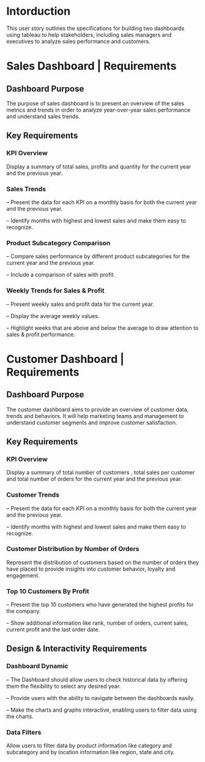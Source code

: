 # Intorduction

This user story outlines the specifications for building two dashboards using tableau to help stakeholders, including sales managers and executives to analyze sales performance and customers. 

# Sales Dashboard | Requirements
## Dashboard Purpose
The purpose of sales dashboard is to present an overview of the sales metrics and trends in order to analyze year-over-year sales performance and understand sales trends.

## Key Requirements

### KPI Overview
Display a summary of total sales, profits and quantity for the current year and the previous year.

### Sales Trends
 – Present the data for each KPI on a monthly basis for both the current year and the previous year.

 – Identify months with highest and lowest sales and make them easy to recognize.

### Product Subcategory Comparison
 – Compare sales performance by different product subcategories for the current year and the previous year.

 – Include a comparison of sales with profit.

### Weekly Trends for Sales & Profit
 – Present weekly sales and profit data for the current year.

 – Display the average weekly values.


 – Highlight weeks that are above and below the average to draw attention to sales & profit performance.

# Customer Dashboard | Requirements
## Dashboard Purpose
The customer dashboard aims to provide an overview of customer data, trends and behaviors. It will help marketing teams and management to understand customer segments and improve customer satisfaction.

## Key Requirements
### KPI Overview
Display a summary of total number of customers , total sales per customer and total number of orders for the current year and the previous year.

### Customer Trends
 – Present the data for each KPI on a monthly basis for both the current year and the previous year.


 – Identify months with highest and lowest sales and make them easy to recognize.

### Customer Distribution by Number of Orders
Represent the distribution of customers based on the number of orders they have placed to provide insights into customer behavior, loyalty and engagement.

### Top 10 Customers By Profit
 – Present the top 10 customers who have generated the highest profits for the company.

 – Show additional information like rank, number of orders, current sales, current profit and the last order date.

## Design & Interactivity Requirements
### Dashboard Dynamic
 – The Dashboard should allow users to check historical data by offering them the flexibility to select any desired year.


 – Provide users with the ability to navigate between the dashboards easily.

 – Make the charts and graphs interactive, enabling users to filter data using the charts.

### Data Filters
Allow users to filter data by product information like category and subcategory and by location information like region, state and city.

